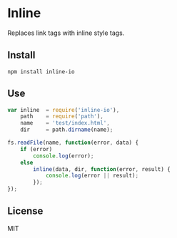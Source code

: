# Inline

Replaces link tags with inline style tags.

## Install

```
npm install inline-io
```

## Use

```js
var inline  = require('inline-io'),
    path    = require('path'),
    name    = 'test/index.html',
    dir     = path.dirname(name);

fs.readFile(name, function(error, data) {
    if (error)
        console.log(error);
    else
        inline(data, dir, function(error, result) {
            console.log(error || result);
        });
});
```

## License

MIT
